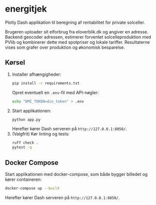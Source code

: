# energitjek

Plotly Dash applikation til beregning af rentabilitet for private solceller.

Brugeren uploader sit elforbrug fra eloverblik.dk og angiver en adresse.
Backend geocoder adressen, estimerer forventet solcelleproduktion med PVlib
og kombinerer dette med spotpriser og lokale tariffer. Resultaterne vises som
grafer over produktion og økonomisk besparelse.

## Kørsel

1. Installer afhængigheder:
   ```bash
   pip install -r requirements.txt
   ```
   Opret eventuelt en `.env`-fil med API-nøgler:
   ```bash
   echo "DMI_TOKEN=din_token" > .env
   ```
2. Start applikationen:
   ```bash
   python app.py
   ```
   Herefter kører Dash serveren på `http://127.0.0.1:8050/`.
3. (Valgfrit) Kør linting og tests:
   ```bash
   ruff check .
   pytest -q
   ```

## Docker Compose

Start applikationen med docker-compose, som både bygger billedet og
kører containeren:
```bash
docker-compose up --build
```
Herefter kører Dash serveren på `http://127.0.0.1:8050/`.
